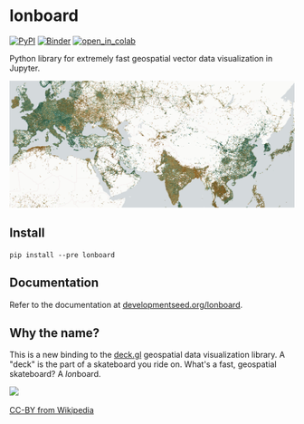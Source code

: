 # lonboard

[![PyPI][pypi_badge]][pypi_link]
[![Binder][binder_badge]][binder_jupyterlab_url]
[![open_in_colab][colab_badge]][colab_notebook_link]

[pypi_badge]: https://badge.fury.io/py/lonboard.svg
[pypi_link]: https://pypi.org/project/lonboard/

[binder_badge]: https://mybinder.org/badge_logo.svg
[binder_jupyterlab_url]: https://mybinder.org/v2/gh/developmentseed/lonboard/HEAD?urlpath=lab/tree/examples/

[colab_badge]: https://colab.research.google.com/assets/colab-badge.svg
[colab_notebook_link]: https://colab.research.google.com/github/developmentseed/lonboard/blob/main

Python library for extremely fast geospatial vector data visualization in Jupyter.

![](assets/scatterplot-layer-network-speeds.jpg)

## Install

```
pip install --pre lonboard
```

## Documentation

Refer to the documentation at [developmentseed.org/lonboard](https://developmentseed.org/lonboard/).

## Why the name?

This is a new binding to the [deck.gl](https://deck.gl) geospatial data visualization library. A "deck" is the part of a skateboard you ride on. What's a fast, geospatial skateboard? A <em>lon</em>board.

<img src="https://upload.wikimedia.org/wikipedia/commons/a/aa/Longboard.JPG" height="300" />

[CC-BY from Wikipedia](https://commons.wikimedia.org/wiki/File:Longboard.JPG)
